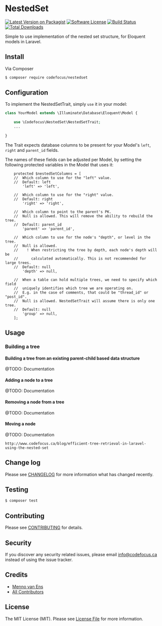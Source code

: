 # NestedSet

[![Latest Version on Packagist][ico-version]][link-packagist]
[![Software License][ico-license]](LICENSE.md)
[![Build Status][ico-travis]][link-travis]
[![Total Downloads][ico-downloads]][link-downloads]

Simple to use implementation of the nested set structure, for Eloquent models in Laravel.


## Install

Via Composer

``` bash
$ composer require codefocus/nestedset
```

## Configuration

To implement the NestedSetTrait, simply `use` it in your model:

``` php
class YourModel extends \Illuminate\Database\Eloquent\Model {
    
    use \Codefocus\NestedSet\NestedSetTrait;
    ...
    
}
```

The Trait expects database columns to be present for your Model's `left`, `right` and `parent_id` fields.

The names of these fields can be adjusted per Model, by setting the following protected variables in the Model that uses it:
 
```
    protected $nestedSetColumns = [
    //  Which column to use for the "left" value.
    //	Default: left
        'left' => 'left',
        
    //  Which column to use for the "right" value.
    //	Default: right
        'right' => 'right',
        
    //  Which column to point to the parent's PK.
    //  Null is allowed. This will remove the ability to rebuild the tree.
    //	Default: parent_id
        'parent' => 'parent_id',
        
    //  Which column to use for the node's "depth", or level in the tree.
    //  Null is allowed.
    //    ! When restricting the tree by depth, each node's depth will be
    //      calculated automatically. This is not recommended for large trees.
    //	Default: null
        'depth' => null,
        
    //  When a table can hold multiple trees, we need to specify which field
    //  uniquely identifies which tree we are operating on.
    //  E.g. in the case of comments, that could be "thread_id" or "post_id".
    //  Null is allowed. NestedSetTrait will assume there is only one tree.
    //	Default: null
        'group' => null,
    ];
```


## Usage


### Building a tree

#### Building a tree from an existing parent-child based data structure

@TODO: Documentation

#### Adding a node to a tree

@TODO: Documentation

#### Removing a node from a tree

@TODO: Documentation

#### Moving a node

@TODO: Documentation



```http://www.codefocus.ca/blog/efficient-tree-retrieval-in-laravel-using-the-nested-set```


## Change log

Please see [CHANGELOG](CHANGELOG.md) for more information what has changed recently.

## Testing

``` bash
$ composer test
```

## Contributing

Please see [CONTRIBUTING](CONTRIBUTING.md) for details.

## Security

If you discover any security related issues, please email info@codefocus.ca instead of using the issue tracker.

## Credits

- [Menno van Ens][link-author]
- [All Contributors][link-contributors]

## License

The MIT License (MIT). Please see [License File](LICENSE.md) for more information.

[ico-version]: https://img.shields.io/packagist/v/codefocus/nestedset.svg?style=flat-square
[ico-license]: https://img.shields.io/badge/license-MIT-brightgreen.svg?style=flat-square
[ico-travis]: https://img.shields.io/travis/codefocus/nestedset/master.svg?style=flat-square
[ico-downloads]: https://img.shields.io/packagist/dt/codefocus/nestedset.svg?style=flat-square

[link-packagist]: https://packagist.org/packages/codefocus/nestedset
[link-travis]: https://travis-ci.org/codefocus/nestedset
[link-downloads]: https://packagist.org/packages/codefocus/nestedset
[link-author]: https://github.com/codefocus
[link-contributors]: ../../contributors
